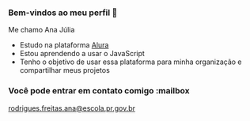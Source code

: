 ### Bem-vindos ao meu perfil 💙

Me chamo Ana Júlia

- Estudo na plataforma [Alura](https://https://www.alura.com.br/)
- Estou aprendendo a usar o JavaScript
- Tenho o objetivo de usar essa plataforma para minha organização e compartilhar meus projetos

### Você pode entrar em contato comigo :mailbox

rodrigues.freitas.ana@escola.pr.gov.br

